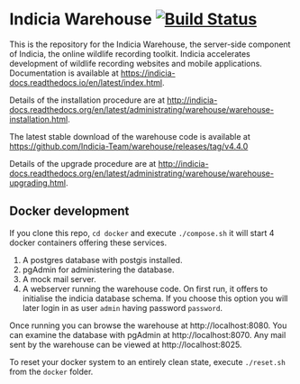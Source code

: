 # Indicia Warehouse [![Build Status](https://travis-ci.org/Indicia-Team/warehouse.svg?branch=master)](https://travis-ci.org/Indicia-Team/warehouse)

This is the repository for the Indicia Warehouse, the server-side component of Indicia, the online wildlife recording
toolkit. Indicia accelerates development of wildlife recording websites and mobile applications. Documentation is
available at https://indicia-docs.readthedocs.io/en/latest/index.html.

Details of the installation procedure are at
http://indicia-docs.readthedocs.org/en/latest/administrating/warehouse/warehouse-installation.html.

The latest stable download of the warehouse code is available at https://github.com/Indicia-Team/warehouse/releases/tag/v4.4.0

Details of the upgrade procedure are at
http://indicia-docs.readthedocs.org/en/latest/administrating/warehouse/warehouse-upgrading.html.

## Docker development
If you clone this repo, `cd docker` and execute `./compose.sh` it will start 
4 docker containers offering these services.
1. A postgres database with postgis installed.
1. pgAdmin for administering the database.
1. A mock mail server.
1. A webserver running the warehouse code.
On first run, it offers to initialise the indicia database schema.
If you choose this option you will later login in as user `admin` having
password `password`.

Once running you can browse the warehouse at http://localhost:8080.
You can examine the database with pgAdmin at http://localhost:8070.
Any mail sent by the warehouse can be viewed at http://localhost:8025.

To reset your docker system to an entirely clean state, execute `./reset.sh`
from the `docker` folder. 